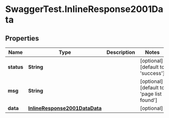 # SwaggerTest.InlineResponse2001Data

## Properties
Name | Type | Description | Notes
------------ | ------------- | ------------- | -------------
**status** | **String** |  | [optional] [default to &#x27;success&#x27;]
**msg** | **String** |  | [optional] [default to &#x27;page list found&#x27;]
**data** | [**InlineResponse2001DataData**](InlineResponse2001DataData.md) |  | [optional] 
